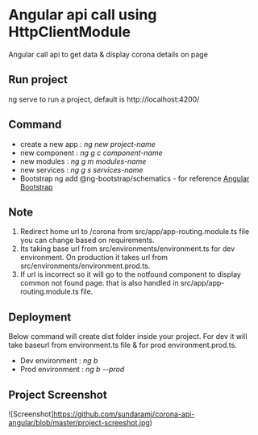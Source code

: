 # Angular api call using HttpClientModule
Angular call api to get data &amp; display corona details on page

## Run project
ng serve to run a project, default is http://localhost:4200/

## Command
* create a new app : *ng new project-name*
* new component : *ng g c component-name*
* new modules : *ng g m modules-name*
* new services : *ng g s services-name*
* Bootstrap ng add @ng-bootstrap/schematics - for reference [Angular Bootstrap](https://ng-bootstrap.github.io/#/getting-started)

## Note
1. Redirect home url to /corona from src/app/app-routing.module.ts file you can change based on requirements.
2. Its taking base url from src/environments/environment.ts for dev environment. On production it takes url from src/environments/environment.prod.ts.
3. If url is incorrect so it will go to the notfound component to display common not found page. that is also handled in src/app/app-routing.module.ts file.


## Deployment
Below command will create dist folder inside your project. For dev it will take baseurl from environment.ts file & for prod environment.prod.ts.
* Dev environment : *ng b*
* Prod environment : *ng b --prod*

## Project Screenshot
![Screenshot]https://github.com/sundaramj/corona-api-angular/blob/master/project-screeshot.jpg)